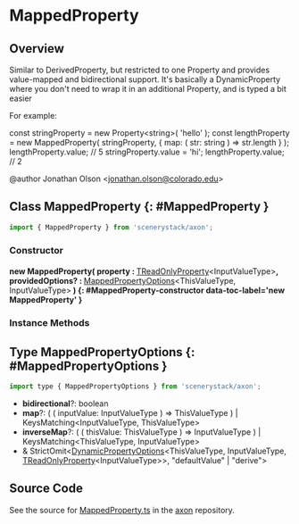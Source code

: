 # MappedProperty

## Overview

Similar to DerivedProperty, but restricted to one Property and provides value-mapped and bidirectional support.
It's basically a DynamicProperty where you don't need to wrap it in an additional Property, and is typed a bit easier

For example:

const stringProperty = new Property&lt;string&gt;( 'hello' );
const lengthProperty = new MappedProperty( stringProperty, {
  map: ( str: string ) =&gt; str.length
} );
lengthProperty.value; // 5
stringProperty.value = 'hi';
lengthProperty.value; // 2

@author Jonathan Olson &lt;jonathan.olson@colorado.edu&gt;

## Class MappedProperty {: #MappedProperty }


```js
import { MappedProperty } from 'scenerystack/axon';
```
### Constructor

#### new MappedProperty( property : <span style="font-weight: 400;">[TReadOnlyProperty](../axon/TReadOnlyProperty.md)&lt;InputValueType&gt;</span>, providedOptions? : <span style="font-weight: 400;">[MappedPropertyOptions](../axon/MappedProperty.md#MappedPropertyOptions)&lt;ThisValueType, InputValueType&gt;</span> ) {: #MappedProperty-constructor data-toc-label='new MappedProperty' }

### Instance Methods





## Type MappedPropertyOptions {: #MappedPropertyOptions }


```js
import type { MappedPropertyOptions } from 'scenerystack/axon';
```


- **bidirectional**?: <span style="color: hsla(calc(var(--md-hue) + 180deg),80%,40%,1);">boolean</span>
- **map**?: ( ( inputValue: InputValueType ) =&gt; ThisValueType ) | KeysMatching&lt;InputValueType, ThisValueType&gt;
- **inverseMap**?: ( ( thisValue: ThisValueType ) =&gt; InputValueType ) | KeysMatching&lt;ThisValueType, InputValueType&gt;
- &amp; StrictOmit&lt;[DynamicPropertyOptions](../axon/DynamicProperty.md#DynamicPropertyOptions)&lt;ThisValueType, InputValueType, [TReadOnlyProperty](../axon/TReadOnlyProperty.md)&lt;InputValueType&gt;&gt;, "defaultValue" | "derive"&gt;




## Source Code

See the source for [MappedProperty.ts](https://github.com/phetsims/axon/blob/main/js/MappedProperty.ts) in the [axon](https://github.com/phetsims/axon) repository.
